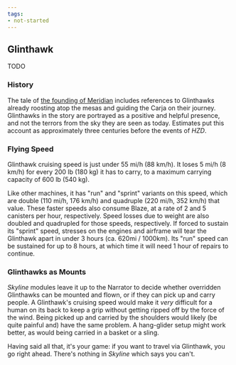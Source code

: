 ```yaml
---
tags:
- not-started
---
```


## Glinthawk

TODO

### History

The tale of [the founding of Meridian](https://horizon.fandom.com/wiki/Founding_Of_Meridian) includes references to Glinthawks already roosting atop the mesas and guiding the Carja on their journey.
Glinthawks in the story are portrayed as a positive and helpful presence, and not the terrors from the sky they are seen as today.
Estimates put this account as approximately three centuries before the events of _HZD_.

### Flying Speed

Glinthawk cruising speed is just under 55 mi/h (88 km/h).
It loses 5 mi/h (8 km/h) for every 200 lb (180 kg) it has to carry, to a maximum carrying capacity of 600 lb (540 kg).

Like other machines, it has "run" and "sprint" variants on this speed, which are double (110 mi/h, 176 km/h) and quadruple (220 mi/h, 352 km/h) that value.
These faster speeds also consume Blaze, at a rate of 2 and 5 canisters per hour, respectively.
Speed losses due to weight are also doubled and quadrupled for those speeds, respectively.
If forced to sustain its "sprint" speed, stresses on the engines and airframe will tear the Glinthawk apart in under 3 hours (ca. 620mi / 1000km).
Its "run" speed can be sustained for up to 8 hours, at which time it will need 1 hour of repairs to continue.

### Glinthawks as Mounts

_Skyline_ modules leave it up to the Narrator to decide whether overridden Glinthawks can be mounted and flown, or if they can pick up and carry people.
A Glinthawk's cruising speed would make it _very_ difficult for a human on its back to keep a grip without getting ripped off by the force of the wind.
Being picked up and carried by the shoulders would likely (be quite painful and) have the same problem.
A hang-glider setup might work better, as would being carried in a basket or a sling.

Having said all that, it's your game: if you want to travel via Glinthawk, you go right ahead.
There's nothing in _Skyline_ which says you can't.
